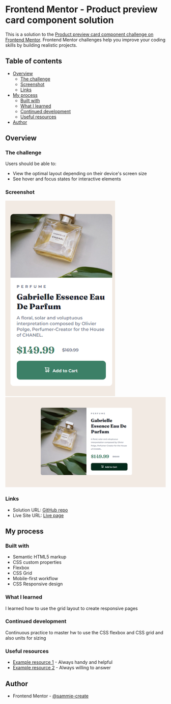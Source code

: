 # Frontend Mentor - Product preview card component solution

This is a solution to the [Product preview card component challenge on Frontend Mentor](https://www.frontendmentor.io/challenges/product-preview-card-component-GO7UmttRfa). Frontend Mentor challenges help you improve your coding skills by building realistic projects.

## Table of contents

- [Overview](#overview)
  - [The challenge](#the-challenge)
  - [Screenshot](#screenshot)
  - [Links](#links)
- [My process](#my-process)
  - [Built with](#built-with)
  - [What I learned](#what-i-learned)
  - [Continued development](#continued-development)
  - [Useful resources](#useful-resources)
- [Author](#author)

## Overview

### The challenge

Users should be able to:

- View the optimal layout depending on their device's screen size
- See hover and focus states for interactive elements

### Screenshot

![Mobile layout](./images/mobile-view.png)
![Desktop layout with active state](./images/desktop-view-with-active-state.png)

### Links

- Solution URL: [GitHub repo](https://github.com/sammie-create/product-preview-card-component-main)
- Live Site URL: [Live page](https://sammie-create.github.io/product-preview-card-component-main)

## My process

### Built with

- Semantic HTML5 markup
- CSS custom properties
- Flexbox
- CSS Grid
- Mobile-first workflow
- CSS Responsive design

### What I learned

I learned how to use the grid layout to create responsive pages

### Continued development

Continuous practice to master hw to use the CSS flexbox and CSS grid and also units for sizing

### Useful resources

- [Example resource 1](https://www.w3schools.com) - Always handy and helpful
- [Example resource 2](https://www.google.com) - Always willing to answer

## Author

- Frontend Mentor - [@sammie-create](https://www.frontendmentor.io/profile/sammie-create)
